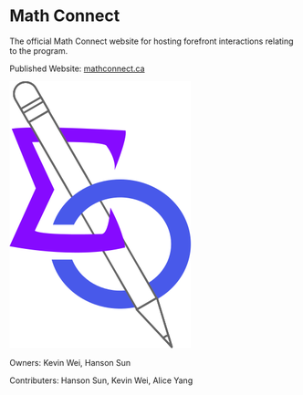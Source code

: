 # Math Connect
The official Math Connect website for hosting forefront interactions relating to the program.

Published Website: [mathconnect.ca](https://mathconnect.ca)

![Logo](/pictures/logo.svg)

Owners: Kevin Wei, Hanson Sun


Contributers:
Hanson Sun,
Kevin Wei,
Alice Yang
